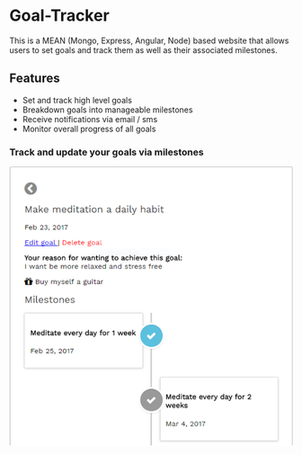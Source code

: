 # Goal-Tracker

This is a MEAN (Mongo, Express, Angular, Node) based website that allows users to set goals and track them as well as their associated milestones.

## Features
- Set and track high level goals
- Breakdown goals into manageable milestones
- Receive notifications via email / sms
- Monitor overall progress of all goals

### Track and update your goals via milestones
![screenshot](img/meditation_view.png "Meditation View")
